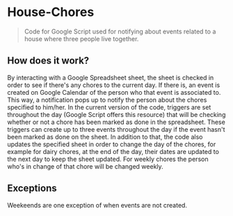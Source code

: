 # House-Chores

> Code for Google Script used for notifying about events related to a house where three people live together.

## How does it work?
By interacting with a Google Spreadsheet sheet, the sheet is checked in order to see if there's any chores to the current day. If there is, an event is created on Google Calendar of the person who that event is associated to. This way, a notification pops up to notify the person about the chores specified to him/her. 
In the current version of the code, triggers are set throughout the day (Google Script offers this resource) that will be checking whether or not a chore has been marked as done in the spreadsheet. These triggers can create up to three events throughout the day if the event hasn't been marked as done on the sheet.
In addition to that, the code also updates the specified sheet in order to change the day of the chores, for example for dairy chores, at the end of the day, their dates are updated to the next day to keep the sheet updated. For weekly chores the person who's in change of that chore will be changed weekly.

## Exceptions
Weekeends are one exception of when events are not created.
